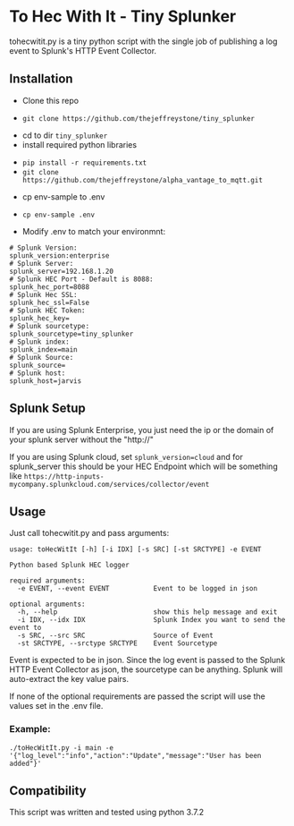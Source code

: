 # To Hec With It - Tiny Splunker

tohecwitit.py is a tiny python script with the single job of publishing a log event to Splunk's HTTP Event Collector.

## Installation
* Clone this repo
 - `git clone https://github.com/thejeffreystone/tiny_splunker`
* cd to dir `tiny_splunker`
* install required python libraries
 - `pip install -r requirements.txt`
 - `git clone https://github.com/thejeffreystone/alpha_vantage_to_mqtt.git`
* cp env-sample to .env
 - `cp env-sample .env`
* Modify .env to match your environmnt:
```
# Splunk Version:
splunk_version:enterprise
# Splunk Server:
splunk_server=192.168.1.20
# Splunk HEC Port - Default is 8088:
splunk_hec_port=8088
# Splunk Hec SSL:
splunk_hec_ssl=False
# Splunk HEC Token:
splunk_hec_key=
# Splunk sourcetype:
splunk_sourcetype=tiny_splunker
# Splunk index:
splunk_index=main
# Splunk Source:
splunk_source=
# Splunk host:
splunk_host=jarvis
```

## Splunk Setup

If you are using Splunk Enterprise, you just need the ip or the domain of your splunk server without the "http://"

If you are using Splunk cloud, set `splunk_version=cloud` and for splunk_server this should be your HEC Endpoint which will be something like `https://http-inputs-mycompany.splunkcloud.com/services/collector/event`

## Usage

Just call tohecwitit.py and pass arguments:

```
usage: toHecWitIt [-h] [-i IDX] [-s SRC] [-st SRCTYPE] -e EVENT

Python based Splunk HEC logger

required arguments:
  -e EVENT, --event EVENT			Event to be logged in json

optional arguments:
  -h, --help            			show this help message and exit
  -i IDX, --idx IDX     			Splunk Index you want to send the event to
  -s SRC, --src SRC     			Source of Event
  -st SRCTYPE, --srctype SRCTYPE 	Event Sourcetype 
```
Event is expected to be in json. Since the log event is passed to the Splunk HTTP Event Collector as json, the sourcetype can be anything. Splunk will auto-extract the key value pairs.

If none of the optional requirements are passed the script will use the values set in the .env file.

### Example:

`./toHecWitIt.py -i main -e '{"log_level":"info","action":"Update","message":"User has been added"}'`

## Compatibility

This script was written and tested using python 3.7.2


